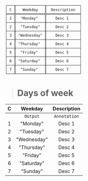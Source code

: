 ```text
┌───╥─────────────╥───────────────┐
│ C ║   Weekday   ║  Description  │
╞═══╬═════════════╬═══════════════╡
│ 1 ║  "Monday"   ║    Desc 1     │
├───╫─────────────╫───────────────┤
│ 2 ║  "Tuesday"  ║    Desc 2     │
├───╫─────────────╫───────────────┤
│ 3 ║ "Wednesday" ║    Desc 3     │
├───╫─────────────╫───────────────┤
│ 4 ║ "Thursday"  ║    Desc 4     │
├───╫─────────────╫───────────────┤
│ 5 ║  "Friday"   ║    Desc 5     │
├───╫─────────────╫───────────────┤
│ 6 ║ "Saturday"  ║    Desc 6     │
├───╫─────────────╫───────────────┤
│ 7 ║  "Sunday"   ║    Desc 7     │
└───╨─────────────╨───────────────┘
```

> # Days of week

| C |   Weekday   | Description  |
|:-:|:-----------:|:------------:|
|   |  `Output`   | `Annotation` |
| 1 |  "Monday"   |    Desc 1    |
| 2 |  "Tuesday"  |    Desc 2    |
| 3 | "Wednesday" |    Desc 3    |
| 4 | "Thursday"  |    Desc 4    |
| 5 |  "Friday"   |    Desc 5    |
| 6 | "Saturday"  |    Desc 6    |
| 7 |  "Sunday"   |    Desc 7    |
